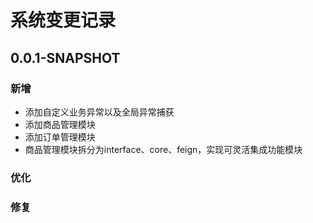 # 系统变更记录

## 0.0.1-SNAPSHOT

### 新增
- 添加自定义业务异常以及全局异常捕获
- 添加商品管理模块
- 添加订单管理模块
- 商品管理模块拆分为interface、core、feign，实现可灵活集成功能模块

### 优化


### 修复